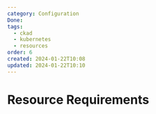 ```yaml
---
category: Configuration
Done: 
tags:
  - ckad
  - kubernetes
  - resources
order: 6
created: 2024-01-22T10:08
updated: 2024-01-22T10:10
---
```

# Resource Requirements
